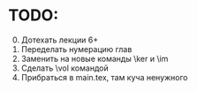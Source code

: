 # TODO:
0. Дотехать лекции 6+
1. Переделать нумерацию глав
2. Заменить на новые команды \ker и \im
3. Сделать \vol командой
4. Прибраться в main.tex, там куча ненужного

